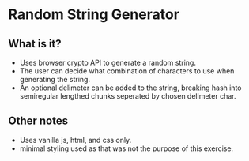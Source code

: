 # Random String Generator

## What is it? 

- Uses browser crypto API to generate a random string.
- The user can decide what combination of characters to use when generating the string.
- An optional delimeter can be added to the string, breaking hash into semiregular lengthed chunks seperated by chosen delimeter char.

## Other notes
- Uses vanilla js, html, and css only.
- minimal styling used as that was not the purpose of this exercise.
